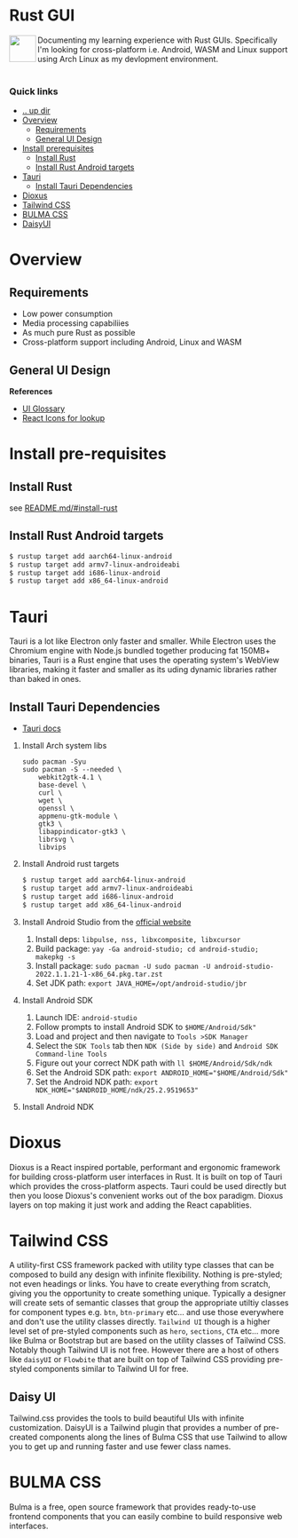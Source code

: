 Rust GUI
====================================================================================================
<img align="left" width="48" height="48" src="../../../art/logo_256x256.png">
Documenting my learning experience with Rust GUIs. Specifically I'm looking for cross-platform i.e. 
Android, WASM and Linux support using Arch Linux as my devlopment environment.
<br><br>

### Quick links
* [.. up dir](..)
* [Overview](#overview)
  * [Requirements](#requirements)
  * [General UI Design](#general-ui-design)
* [Install prerequisites](#install-prerequisites)
  * [Install Rust](#install-rust)
  * [Install Rust Android targets](#install-rust-android-targets)
* [Tauri](#tauri)
  * [Install Tauri Dependencies](#install-tauri-dependencies)
* [Dioxus](#dioxus)
* [Tailwind CSS](#tailwind-css)
* [BULMA CSS](#bulma-css)
* [DaisyUI](#daisyui)

# Overview

## Requirements
* Low power consumption
* Media processing capabiliies
* As much pure Rust as possible
* Cross-platform support including Android, Linux and WASM

## General UI Design

**References**
* [UI Glossary](https://www.uxdesigninstitute.com/blog/ui-glossary/)
* [React Icons for lookup](https://react-icons.github.io/react-icons/search?q=arrow)

# Install pre-requisites

## Install Rust
see [README.md/#install-rust](README.md/#install-rust)

## Install Rust Android targets
```bash
$ rustup target add aarch64-linux-android
$ rustup target add armv7-linux-androideabi
$ rustup target add i686-linux-android
$ rustup target add x86_64-linux-android
```

# Tauri
Tauri is a lot like Electron only faster and smaller. While Electron uses the Chromium engine with 
Node.js bundled together producing fat 150MB+ binaries, Tauri is a Rust engine that uses the 
operating system's WebView libraries, making it faster and smaller as its uding dynamic libraries 
rather than baked in ones. 

## Install Tauri Dependencies
* [Tauri docs](https://next--tauri.netlify.app/next/guides/getting-started/prerequisites/linux)

1. Install Arch system libs
   ```
   sudo pacman -Syu
   sudo pacman -S --needed \
       webkit2gtk-4.1 \
       base-devel \
       curl \
       wget \
       openssl \
       appmenu-gtk-module \
       gtk3 \
       libappindicator-gtk3 \
       librsvg \
       libvips
   ```
2. Install Android rust targets
   ```bash
   $ rustup target add aarch64-linux-android
   $ rustup target add armv7-linux-androideabi
   $ rustup target add i686-linux-android
   $ rustup target add x86_64-linux-android
   ```
3. Install Android Studio from the [official website](https://developer.android.com/studio)
   1. Install deps: `libpulse, nss, libxcomposite, libxcursor`
   2. Build package: `yay -Ga android-studio; cd android-studio; makepkg -s`
   3. Install package: `sudo pacman -U sudo pacman -U android-studio-2022.1.1.21-1-x86_64.pkg.tar.zst`
   4. Set JDK path: `export JAVA_HOME=/opt/android-studio/jbr`
4. Install Android SDK
   1. Launch IDE: `android-studio`
   2. Follow prompts to install Android SDK to `$HOME/Android/Sdk"`
   3. Load and project and then navigate to `Tools >SDK Manager`
   4. Select the `SDK Tools` tab then `NDK (Side by side)` and `Android SDK Command-line Tools`
   5. Figure out your correct NDK path with `ll $HOME/Android/Sdk/ndk`
   6. Set the Android SDK path: `export ANDROID_HOME="$HOME/Android/Sdk"`
   7. Set the Android NDK path: `export NDK_HOME="$ANDROID_HOME/ndk/25.2.9519653"`
   
5. Install Android NDK

# Dioxus
Dioxus is a React inspired portable, performant and ergonomic framework for building cross-platform 
user interfaces in Rust. It is built on top of Tauri which provides the cross-platform aspects. Tauri 
could be used directly but then you loose Dioxus's convenient works out of the box paradigm. Dioxus 
layers on top making it just work and adding the React capablities.

# Tailwind CSS
A utility-first CSS framework packed with utility type classes that can be composed to build any 
design with infinite flexibility. Nothing is pre-styled; not even headings or links. You have to 
create everything from scratch, giving you the opportunity to create something unique. Typically a 
designer will create sets of semantic classes that group the appropriate utiltiy classes for 
component types e.g. `btn`, `btn-primary` etc... and use those everywhere and don't use the utility 
classes directly. `Tailwind UI` though is a higher level set of pre-styled components such as `hero`, 
`sections`, `CTA` etc... more like Bulma or Bootstrap but are based on the utility classes of 
Tailwind CSS. Notably though Tailwind UI is not free. However there are a host of others like 
`daisyUI` or `Flowbite` that are built on top of Tailwind CSS providing pre-styled components similar 
to Tailwind UI for free.

## Daisy UI
Tailwind.css provides the tools to build beautiful UIs with infinite customization. DaisyUI is a 
Tailwind plugin that provides a number of pre-created components along the lines of Bulma CSS that 
use Tailwind to allow you to get up and running faster and use fewer class names.

# BULMA CSS
Bulma is a free, open source framework that provides ready-to-use frontend components that you can 
easily combine to build responsive web interfaces.

<!-- 
vim: ts=2:sw=2:sts=2
-->
